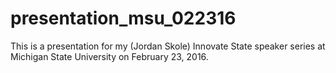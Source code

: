 # presentation_msu_022316
This is a presentation for my (Jordan Skole) Innovate State speaker series at Michigan State University on February 23, 2016.
